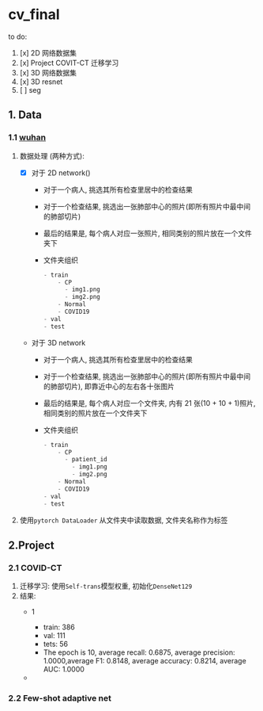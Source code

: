 # cv_final

to do:

1. [x] 2D 网络数据集
2. [x] Project COVIT-CT 迁移学习
3. [x] 3D 网络数据集
4. [x] 3D resnet 
5. [ ] seg

## 1. Data

### 1.1 [wuhan](http://ncov-ai.big.ac.cn/download?lang=en)

1. 数据处理 (两种方式):
   - [x] 对于 2D network()
     - 对于一个病人, 挑选其所有检查里居中的检查结果
     - 对于一个检查结果, 挑选出一张肺部中心的照片(即所有照片中最中间的肺部切片)
     - 最后的结果是, 每个病人对应一张照片, 相同类别的照片放在一个文件夹下
     - 文件夹组织

        ```python
        - train
            - CP
              - img1.png
              - img2.png
            - Normal
            - COVID19
        - val
        - test
        ```

   - 对于 3D network
     - 对于一个病人, 挑选其所有检查里居中的检查结果
     - 对于一个检查结果, 挑选出一张肺部中心的照片(即所有照片中最中间的肺部切片), 即靠近中心的左右各十张图片
     - 最后的结果是, 每个病人对应一个文件夹, 内有 21 张(10 + 10 + 1)照片, 相同类别的照片放在一个文件夹下
     - 文件夹组织

        ```python
        - train
            - CP
              - patient_id
                - img1.png
                - img2.png
            - Normal
            - COVID19
        - val
        - test
        ```

2. 使用`pytorch DataLoader` 从文件夹中读取数据, 文件夹名称作为标签

## 2.Project

### 2.1 COVID-CT

1. 迁移学习: 使用`Self-trans`模型权重, 初始化`DenseNet129`
2. 结果:
   - 1
      - train: 386
      - val: 111
      - tets: 56
      - The epoch is 10, average recall: 0.6875, average precision: 1.0000,average F1: 0.8148, average accuracy: 0.8214, average AUC: 1.0000

   -  

### 2.2 Few-shot adaptive net

